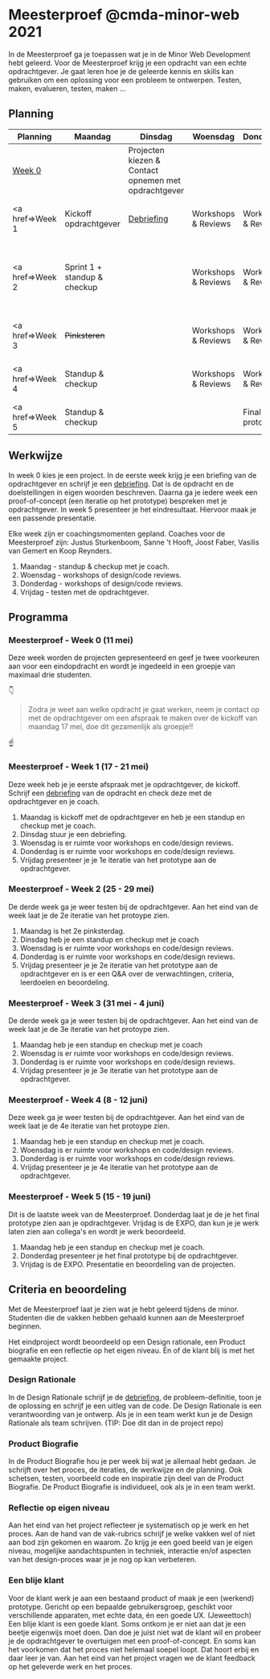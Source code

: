 # Meesterproef @cmda-minor-web 2021

In de Meesterproef ga je toepassen wat je in de Minor Web Development hebt geleerd.
Voor de Meesterproef krijg je een opdracht van een echte opdrachtgever.
Je gaat leren hoe je de geleerde kennis en skills kan gebruiken om een oplossing voor een probleem te ontwerpen. Testen, maken, evalueren, testen, maken ...

<!-- Je kan kiezen uit verschillende projecten. Hier ga je 5 weken aan werken.  Voor de Meesterproef geef je met een eerste, tweede keuze en derde keuze aan welk project je graag wil doen. Daarna wordt door de coaches een indeling gemaakt. -->


## Planning

| Planning | Maandag | Dinsdag | Woensdag | Donderdag | Vrijdag |
|---|---|---|---|---|---|
| [Week 0](https://github.com/cmda-minor-web/meesterproef-2021/blob/master/README.md#meesterproef---week-0-11-mei) |  | Projecten kiezen & Contact opnemen met opdrachtgever |   |   |   |
| <a href=>Week 1</a> | Kickoff opdrachtgever | [Debriefing](Debriefing.md) | Workshops & Reviews | Workshops & Reviews |  Iteratie 1 presenteren aan opdrachtgever |
| <a href=>Week 2</a> | Sprint 1 + standup & checkup |   | Workshops & Reviews | Workshops & Reviews | Iteratie 2 presenteren aan opdrachtgever + Meesterproef Q&A |
| <a href=>Week 3</a> | <del>Pinksteren</del> |   | Workshops & Reviews | Workshops & Reviews |  Iteratie 3 presenteren aan opdrachtgever |
| <a href=>Week 4</a> | Standup & checkup |   | Workshops & Reviews | Workshops & Reviews |  Iteratie 4 presenteren aan opdrachtgever |
| <a href=>Week 5</a> | Standup & checkup |   |  | Final prototype  | EXPO |



## Werkwijze
In week 0 kies je een project.
In de eerste week krijg je een briefing van de opdrachtgever en schrijf je een [debriefing](Debriefing.md).
Dat is de opdracht en de doelstellingen in eigen woorden beschreven.
Daarna ga je iedere week een proof-of-concept (een iteratie op het prototype) bespreken met je opdrachtgever.
In week 5 presenteer je het eindresultaat.
Hiervoor maak je een passende presentatie.

Elke week zijn er coachingsmomenten gepland.
Coaches voor de Meesterproef zijn: Justus Sturkenboom, Sanne 't Hooft, Joost Faber, Vasilis van Gemert en Koop Reynders.

1. Maandag - standup & checkup met je coach.
2. Woensdag - workshops of design/code reviews.
3. Donderdag - workshops of design/code reviews.
4. Vrijdag - testen met de opdrachtgever.


## Programma

### Meesterproef - Week 0 (11 mei)
Deze week worden de projecten gepresenteerd en geef je twee voorkeuren aan voor een eindopdracht en wordt je ingedeeld in een groepje van maximaal drie studenten. 

👇
> Zodra je weet aan welke opdracht je gaat werken, neem je contact op met de opdrachtgever om een afspraak te maken over de kickoff van maandag  17 mei, doe dit gezamenlijk als groepje!!   
 
☝️

### Meesterproef - Week 1 (17 - 21 mei)
Deze week heb je je eerste afspraak met je opdrachtgever, de kickoff.
Schrijf een [debriefing](Debriefing.md) van de opdracht en check deze met de opdrachtgever en je coach.

1. Maandag is kickoff met de opdrachtgever en heb je een standup en checkup met je coach.
2. Dinsdag stuur je een debriefing.
3. Woensdag is er ruimte voor workshops en code/design reviews.
4. Donderdag is er ruimte voor workshops en code/design reviews.
4. Vrijdag presenteer je je 1e iteratie van het prototype aan de opdrachtgever.


### Meesterproef - Week 2 (25 - 29 mei)
De derde week ga je weer testen bij de opdrachtgever. Aan het eind van de week laat je de 2e iteratie van het protoype zien.

1. Maandag is het 2e pinksterdag.
2. Dinsdag heb je een standup en checkup met je coach
3. Woensdag is er ruimte voor workshops en code/design reviews.
4. Donderdag is er ruimte voor workshops en code/design reviews.
5. Vrijdag presenteer je je 2e iteratie van het prototype aan de opdrachtgever en is er een Q&A over de verwachtingen, criteria, leerdoelen en beoordeling.




### Meesterproef - Week 3 (31 mei - 4 juni)
De derde week ga je weer testen bij de opdrachtgever. Aan het eind van de week laat je de 3e iteratie van het protoype zien.


1. Maandag heb je een standup en checkup met je coach
2. Woensdag is er ruimte voor workshops en code/design reviews.
3. Donderdag is er ruimte voor workshops en code/design reviews.
4. Vrijdag presenteer je je 3e iteratie van het prototype aan de opdrachtgever.



### Meesterproef - Week 4 (8 - 12 juni)
Deze week ga je weer testen bij de opdrachtgever. Aan het eind van de week laat je de 4e iteratie van het protoype zien.

1. Maandag heb je een standup en checkup met je coach.
2. Woensdag is er ruimte voor workshops en code/design reviews.
3. Donderdag is er ruimte voor workshops en code/design reviews.
4. Vrijdag presenteer je je 4e iteratie van het prototype aan de opdrachtgever.



### Meesterproef - Week 5 (15 - 19 juni)
Dit is de laatste week van de Meesterproef. Donderdag laat je de je het final prototype zien aan je opdrachtgever. Vrijdag is de EXPO, dan kun je je werk laten zien aan collega's en wordt je werk beoordeeld.

1. Maandag heb je een standup en checkup met je coach.
2. Donderdag presenteer je het final prototype bij de opdrachtgever.
3. Vrijdag is de EXPO. Presentatie en beoordeling van de projecten.



## Criteria en beoordeling

Met de Meesterproef laat je zien wat je hebt geleerd tijdens de minor.
Studenten die de vakken hebben gehaald kunnen aan de Meesterproef beginnen.

Het eindproject wordt beoordeeld op een Design rationale, een Product biografie en een reflectie op het eigen niveau.
Én of de klant blij is met het gemaakte project.

### Design Rationale
In de Design Rationale schrijf je de [debriefing](Debriefing.md), de probleem-definitie, toon je de oplossing en schrijf je een uitleg van de code. De Design Rationale is een verantwoording van je ontwerp. Als je in een team werkt kun je de Design Rationale als team schrijven. (TIP: Doe dit dan in de project repo)

### Product Biografie
In de Product Biografie hou je per week bij wat je allemaal hebt gedaan.
Je schrijft over het proces, de iteraties, de werkwijze en de planning.
Ook schetsen, testen, voorbeeld code en inspiratie zijn deel van de Product Biografie.
De Product Biografie is individueel, ook als je in een team werkt. 


### Reflectie op eigen niveau
Aan het eind van het project reflecteer je systematisch op je werk en het proces.
Aan de hand van de vak-rubrics schrijf je welke vakken wel of niet aan bod zijn gekomen en waarom. 
Zo krijg je een goed beeld van je eigen niveau, mogelijke aandachtspunten in techniek, interactie en/of aspecten van het design-proces waar je je nog op kan verbeteren.


### Een blije klant
Voor de klant werk je aan een bestaand product of maak je een (werkend) prototype. Gericht op een bepaalde gebruikersgroep, geschikt voor verschillende apparaten, met echte data, én een goede UX. (Jeweettoch)
Een blije klant is een goede klant.
Soms ontkom je er niet aan dat je een beetje eigenwijs moet doen.
Dan doe je juist niet wat de klant wil en probeer je de opdrachtgever te overtuigen met een proof-of-concept.
En soms kan het voorkomen dat het proces niet helemaal soepel loopt.
Dat hoort erbij en daar leer je van.
Aan het eind van het project vragen we de klant feedback op het geleverde werk en het proces.

<!-- Add a link to your live demo in Github Pages 🌐-->

<!-- ☝️ replace this description with a description of your own work -->

<!-- replace the code in the /docs folder with your own, so you can showcase your work with GitHub Pages 🌍 -->

<!-- Add a nice poster image here at the end of the week, showing off your shiny frontend 📸 -->

<!-- Maybe a table of contents here? 📚 -->

<!-- How about a section that describes how to install this project? 🤓 -->

<!-- ...but how does one use this project? What are its features 🤔 -->

<!-- Maybe a checklist of done stuff and stuff still on your wishlist? ✅ -->

<!-- How about a license here? 📜 (or is it a licence?) 🤷 -->
